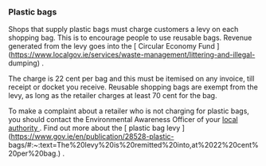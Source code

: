 ###  Plastic bags

Shops that supply plastic bags must charge customers a levy on each shopping
bag. This is to encourage people to use reusable bags. Revenue generated from
the levy goes into the [ Circular Economy Fund
](https://www.localgov.ie/services/waste-management/littering-and-illegal-
dumping) .

The charge is 22 cent per bag and this must be itemised on any invoice, till
receipt or docket you receive. Reusable shopping bags are exempt from the
levy, as long as the retailer charges at least 70 cent for the bag.

To make a complaint about a retailer who is not charging for plastic bags, you
should contact the Environmental Awareness Officer of your [ local authority
](https://www.gov.ie/en/publication/942f74-local-authorities/) . Find out more
about the [ plastic bag levy
](https://www.gov.ie/en/publication/28528-plastic-
bags/#:~:text=The%20levy%20is%20remitted%20into,at%2022%20cent%20per%20bag.) .
